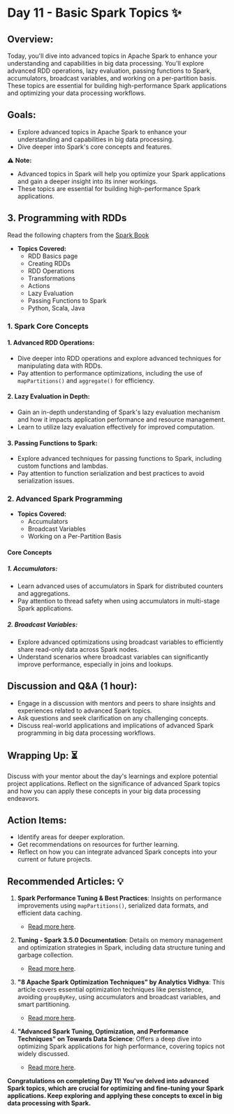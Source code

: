 # Day 11 - Basic Spark Topics :sparkles:

## Overview:
Today, you'll dive into advanced topics in Apache Spark to enhance your understanding and capabilities in big data processing. You'll explore advanced RDD operations, lazy evaluation, passing functions to Spark, accumulators, broadcast variables, and working on a per-partition basis. These topics are essential for building high-performance Spark applications and optimizing your data processing workflows.

## Goals:
- Explore advanced topics in Apache Spark to enhance your understanding and capabilities in big data processing.
- Dive deeper into Spark's core concepts and features.

:warning: **Note:**
- Advanced topics in Spark will help you optimize your Spark applications and gain a deeper insight into its inner workings.
- These topics are essential for building high-performance Spark applications.

## 3. Programming with RDDs
Read the following chapters from the [Spark Book](https://github.com/hemant-rout/BigData/blob/master/Learning%20Spark%20%20Lightning-Fast%20Big%20Data%20Analysis%20.pdf)

- **Topics Covered:**
  - RDD Basics page
  - Creating RDDs 
  - RDD Operations 
  - Transformations 
  - Actions 
  - Lazy Evaluation 
  - Passing Functions to Spark
  - Python, Scala, Java 

### 1. Spark Core Concepts

#### 1. **Advanced RDD Operations:**
   - Dive deeper into RDD operations and explore advanced techniques for manipulating data with RDDs.
   - Pay attention to performance optimizations, including the use of `mapPartitions()` and `aggregate()` for efficiency.

#### 2. **Lazy Evaluation in Depth:**
   - Gain an in-depth understanding of Spark's lazy evaluation mechanism and how it impacts application performance and resource management.
   - Learn to utilize lazy evaluation effectively for improved computation.

#### 3. **Passing Functions to Spark:**
   - Explore advanced techniques for passing functions to Spark, including custom functions and lambdas.
   - Pay attention to function serialization and best practices to avoid serialization issues.

### 2. Advanced Spark Programming

- **Topics Covered:**
  - Accumulators 
  - Broadcast Variables 
  - Working on a Per-Partition Basis 

#### Core Concepts

##### 1. **Accumulators:**
   - Learn advanced uses of accumulators in Spark for distributed counters and aggregations.
   - Pay attention to thread safety when using accumulators in multi-stage Spark applications.

##### 2. **Broadcast Variables:**
   - Explore advanced optimizations using broadcast variables to efficiently share read-only data across Spark nodes.
   - Understand scenarios where broadcast variables can significantly improve performance, especially in joins and lookups.

## **Discussion and Q&A (1 hour):**
  - Engage in a discussion with mentors and peers to share insights and experiences related to advanced Spark topics.
  - Ask questions and seek clarification on any challenging concepts.
   - Discuss real-world applications and implications of advanced Spark programming in big data processing workflows.

## **Wrapping Up:** :hourglass_flowing_sand:
Discuss with your mentor about the day's learnings and explore potential project applications. Reflect on the significance of advanced Spark topics and how you can apply these concepts in your big data processing endeavors.

## **Action Items:**
- Identify areas for deeper exploration.
- Get recommendations on resources for further learning.
- Reflect on how you can integrate advanced Spark concepts into your current or future projects.

## **Recommended Articles:** :bulb:
1. **Spark Performance Tuning & Best Practices**: Insights on performance improvements using `mapPartitions()`, serialized data formats, and efficient data caching.
   - [Read more here](https://sparkbyexamples.com/spark/spark-performance-tuning/).

2. **Tuning - Spark 3.5.0 Documentation**: Details on memory management and optimization strategies in Spark, including data structure tuning and garbage collection.
   - [Read more here](https://spark.apache.org/docs/latest/tuning.html).


3. **"8 Apache Spark Optimization Techniques" by Analytics Vidhya**: This article covers essential optimization techniques like persistence, avoiding `groupByKey`, using accumulators and broadcast variables, and smart partitioning.
   - [Read more here](https://www.analyticsvidhya.com/blog/2021/05/8-apache-spark-optimization-techniques-spark-optimization-tips/).

4. **"Advanced Spark Tuning, Optimization, and Performance Techniques" on Towards Data Science**: Offers a deep dive into optimizing Spark applications for high performance, covering topics not widely discussed.
   - [Read more here](https://towardsdatascience.com/advanced-spark-tuning-optimization-and-performance-techniques-d5b84ac2d7b8).

**Congratulations on completing Day 11! You've delved into advanced Spark topics, which are crucial for optimizing and fine-tuning your Spark applications. Keep exploring and applying these concepts to excel in big data processing with Spark.**
